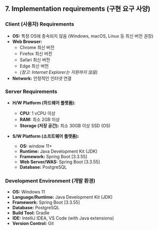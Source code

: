 ## 7. Implementation requirements (구현 요구 사양)

### Client (사용자) Requirements

* **OS:** 특정 OS에 종속되지 않음 (Windows, macOS, Linux 등 최신 버전 권장)
* **Web Browser:**
    * Chrome 최신 버전
    * Firefox 최신 버전
    * Safari 최신 버전
    * Edge 최신 버전
    * *(참고: Internet Explorer는 지원하지 않음)*
* **Network:** 안정적인 인터넷 연결

### Server Requirements

* **H/W Platform (하드웨어 플랫폼):**
    * **CPU:** 1 vCPU 이상
    * **RAM:** 최소 2GB 이상
    * **Storage (저장 공간):** 최소 30GB 이상 SSD (OS)

* **S/W Platform (소프트웨어 플랫폼):**
    * **OS:** window 11+
    * **Runtime:** Java Development Kit (JDK)
    * **Framework:** Spring Boot [3.3.55]
    * **Web Server/WAS:** Spring Boot [3.3.55]
    * **Database:** PostgreSQL 

### Development Environment (개발 환경)

* **OS:** Windows 11
* **Language/Runtime:** Java Development Kit (JDK)
* **Framework:** Spring Boot [3.3.55]
* **Database:** PostgreSQL
* **Build Tool:** Gradle
* **IDE:** IntelliJ IDEA, VS Code (with Java extensions)
* **Version Control:** Git